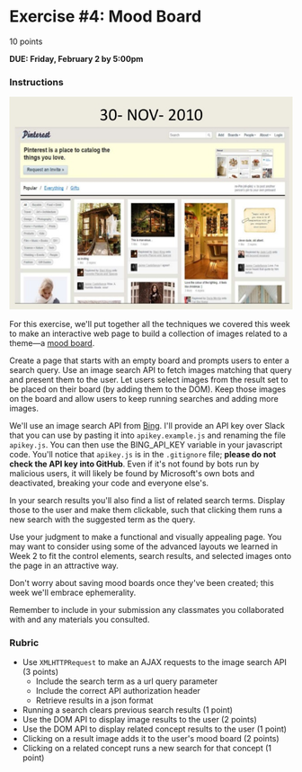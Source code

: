 # Exercise #4: Mood Board

10 points

**DUE: Friday, February 2 by 5:00pm**

### Instructions

![A Screenshot of Pinterest.com from 2010](pinterest_2010.jpg)

For this exercise, we'll put together all the techniques we covered this week to
make an interactive web page to build a collection of images related to a
theme—a [mood board](https://en.wikipedia.org/wiki/Mood_board).

Create a page that starts with an empty board and prompts users to enter a
search query. Use an image search API to fetch images matching that query and
present them to the user. Let users select images from the result set to be
placed on their board (by adding them to the DOM). Keep those images on the
board and allow users to keep running searches and adding more images.

We'll use an image search API from
[Bing](https://docs.microsoft.com/en-us/bing/search-apis/bing-image-search/reference/endpoints).
I'll provide an API key over Slack that you can use by pasting it into
`apikey.example.js` and renaming the file `apikey.js`. You can then use the
BING_API_KEY variable in your javascript code. You'll notice that `apikey.js` is
in the `.gitignore` file; **please do not check the API key into GitHub**.
Even if it's not found by bots run by malicious users, it will likely be found by
Microsoft's own bots and deactivated, breaking your code and everyone else's.

In your search results you'll also find a list of related search terms. Display
those to the user and make them clickable, such that clicking them runs a new
search with the suggested term as the query.

Use your judgment to make a functional and visually appealing page. You may want
to consider using some of the advanced layouts we learned in Week 2 to fit the
control elements, search results, and selected images onto the page in an
attractive way.

Don't worry about saving mood boards once they've been created; this week we'll
embrace ephemerality.

Remember to include in your submission any classmates you collaborated with and
any materials you consulted.

### Rubric

- Use `XMLHTTPRequest` to make an AJAX requests to the image search API (3 points)
    - Include the search term as a url query parameter
    - Include the correct API authorization header
    - Retrieve results in a json format
- Running a search clears previous search results (1 point)
- Use the DOM API to display image results to the user (2 points)
- Use the DOM API to display related concept results to the user (1 point)
- Clicking on a result image adds it to the user's mood board (2 points)
- Clicking on a related concept runs a new search for that concept (1 point)
